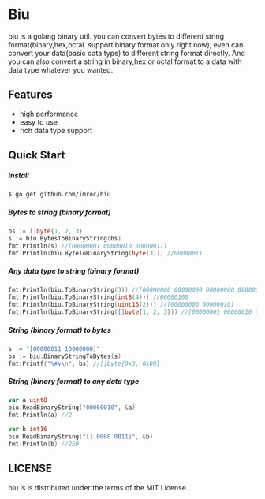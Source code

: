 Biu
==============
biu is a golang binary util.
you can convert bytes to different string format(binary,hex,octal. support binary format only right now),
even can convert your data(basic data type) to different string format directly.
And you can also convert a string in binary,hex or octal format to a data with data type whatever you wanted.


## Features
 * high performance
 * easy to use
 * rich data type support

## Quick Start
##### Install
``` sh
$ go get github.com/imroc/biu
```
##### Bytes to string (binary format)
``` go
bs := []byte{1, 2, 3}
s := biu.BytesToBinaryString(bs)
fmt.Println(s) //[00000001 00000010 00000011]
fmt.Println(biu.ByteToBinaryString(byte(3))) //00000011
```
##### Any data type to string (binary format)
``` go
fmt.Println(biu.ToBinaryString(3)) //[00000000 00000000 00000000 00000000 00000000 00000000 00000000 00000011]
fmt.Println(biu.ToBinaryString(int8(4))) //00000100
fmt.Println(biu.ToBinaryString(uint16(2))) //[00000000 00000010]
fmt.Println(biu.ToBinaryString([]byte{1, 2, 3})) //[00000001 00000010 00000011]
```
##### String (binary format) to bytes
``` go
s := "[00000011 10000000]"
bs := biu.BinaryStringToBytes(s)
fmt.Printf("%#v\n", bs) //[]byte{0x3, 0x80}
```
##### String (binary format) to any data type
``` go
var a uint8
biu.ReadBinaryString("00000010", &a)
fmt.Println(a) //2

var b int16
biu.ReadBinaryString("[1 0000 0011]", &b)
fmt.Println(b) //259
```
## LICENSE
biu is is distributed under the terms of the MIT License.
